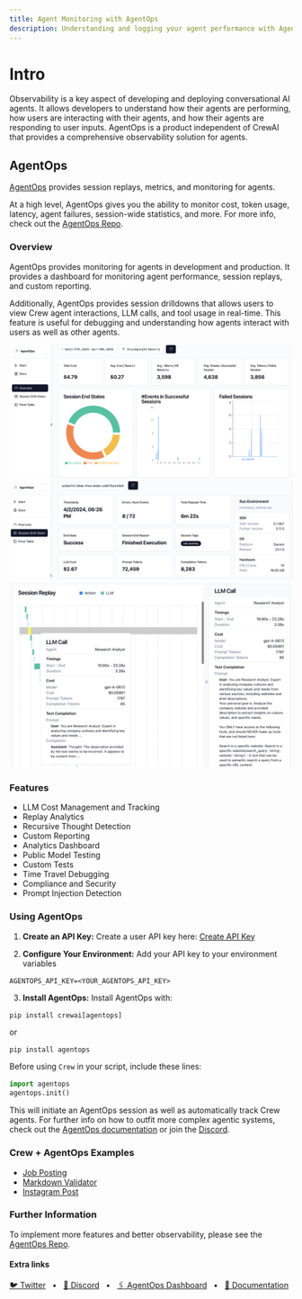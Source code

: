 ```yaml
---
title: Agent Monitoring with AgentOps
description: Understanding and logging your agent performance with AgentOps.
---
```


# Intro
Observability is a key aspect of developing and deploying conversational AI agents. It allows developers to understand how their agents are performing, how users are interacting with their agents, and how their agents are responding to user inputs. AgentOps is a product independent of CrewAI that provides a comprehensive observability solution for agents. 


## AgentOps

[AgentOps](https://agentops.ai/?=crew) provides session replays, metrics, and monitoring for agents.

At a high level, AgentOps gives you the ability to monitor cost, token usage, latency, agent failures, session-wide statistics, and more. For more info, check out the [AgentOps Repo](https://github.com/AgentOps-AI/agentops).

### Overview
AgentOps provides monitoring for agents in development and production. It provides a dashboard for monitoring agent performance, session replays, and custom reporting.

Additionally, AgentOps provides session drilldowns that allows users to view Crew agent interactions, LLM calls, and tool usage in real-time. This feature is useful for debugging and understanding how agents interact with users as well as other agents.

![Agent Sessions Overview](..%2Fassets%2Fagentops-overview.png)
![Session Drilldowns](..%2Fassets%2Fagentops-session.png)
![Agent Replays](..%2Fassets%2Fagentops-replay.png)

### Features
- LLM Cost Management and Tracking
- Replay Analytics
- Recursive Thought Detection
- Custom Reporting
- Analytics Dashboard
- Public Model Testing
- Custom Tests
- Time Travel Debugging
- Compliance and Security
- Prompt Injection Detection

### Using AgentOps

1. **Create an API Key:**
Create a user API key here: [Create API Key](app.agentops.ai/account)

2. **Configure Your Environment:**
Add your API key to your environment variables

```
AGENTOPS_API_KEY=<YOUR_AGENTOPS_API_KEY>
```

3. **Install AgentOps:**
Install AgentOps with:
```
pip install crewai[agentops]
```
or
```
pip install agentops
```

Before using `Crew` in your script, include these lines:

```python
import agentops
agentops.init()
```

This will initiate an AgentOps session as well as automatically track Crew agents. For further info on how to outfit more complex agentic systems, check out the [AgentOps documentation](https://docs.agentops.ai) or join the [Discord](https://discord.gg/j4f3KbeH).

### Crew + AgentOps Examples
- [Job Posting](https://github.com/joaomdmoura/crewAI-examples/tree/main/job-posting)
- [Markdown Validator](https://github.com/joaomdmoura/crewAI-examples/tree/main/markdown_validator)
- [Instagram Post](https://github.com/joaomdmoura/crewAI-examples/tree/main/instagram_post)


### Further Information
To implement more features and better observability, please see the [AgentOps Repo](https://github.com/AgentOps-AI/agentops).

#### Extra links

<a href="https://twitter.com/agentopsai/">🐦 Twitter</a>
<span>&nbsp;&nbsp;•&nbsp;&nbsp;</span>
<a href="https://discord.gg/JHPt4C7r">📢 Discord</a>
<span>&nbsp;&nbsp;•&nbsp;&nbsp;</span>
<a href="https://app.agentops.ai/?=crew">🖇️ AgentOps Dashboard</a>
<span>&nbsp;&nbsp;•&nbsp;&nbsp;</span>
<a href="https://docs.agentops.ai/introduction">📙 Documentation</a>
